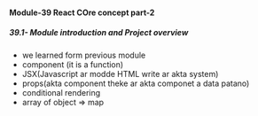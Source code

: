 #### Module-39 React COre concept part-2

 ##### 39.1- Module introduction and Project overview
 - we learned form previous module
  - component (it is a function)
  - JSX(Javascript ar modde HTML write ar akta system)
  - props(akta component theke ar akta componet a data patano)
  - conditional rendering
  - array of object => map